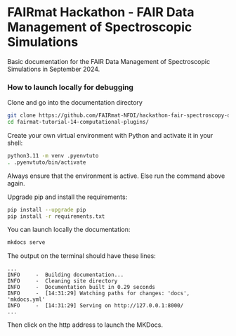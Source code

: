 # FAIRmat Hackathon - FAIR Data Management of Spectroscopic Simulations
Basic documentation for the FAIR Data Management of Spectroscopic Simulations in September 2024.

### How to launch locally for debugging

Clone and go into the documentation directory
```sh
git clone https://github.com/FAIRmat-NFDI/hackathon-fair-spectroscopy-data-2024.git
cd fairmat-tutorial-14-computational-plugins/
```

Create your own virtual environment with Python and activate it in your shell:
```sh
python3.11 -m venv .pyenvtuto
. .pyenvtuto/bin/activate
```
Always ensure that the environment is active. Else run the command above again.

Upgrade pip and install the requirements:
```sh
pip install --upgrade pip
pip install -r requirements.txt
```

You can launch locally the documentation:
```sh
mkdocs serve
```

The output on the terminal should have these lines:
```
...
INFO     -  Building documentation...
INFO     -  Cleaning site directory
INFO     -  Documentation built in 0.29 seconds
INFO     -  [14:31:29] Watching paths for changes: 'docs', 'mkdocs.yml'
INFO     -  [14:31:29] Serving on http://127.0.0.1:8000/
...
```
Then click on the http address to launch the MKDocs.
